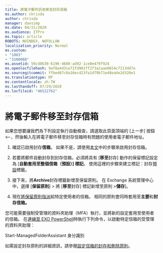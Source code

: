 ```yaml
---
title: 將電子郵件訊息移至封存信箱
ms.author: chrisda
author: chrisda
manager: dansimp
ms.date: 04/21/2020
ms.audience: ITPro
ms.topic: article
ROBOTS: NOINDEX, NOFOLLOW
localization_priority: Normal
ms.custom:
- "1083"
- "3100008"
ms.assetid: 59cd8630-6196-4680-ad92-1ce0e479f924
ms.openlocfilehash: 9af8a4d3ce72fd901ff2f3a1aae0654c7213dd7e
ms.sourcegitcommit: ffbed67c0a16ec423fa1d79b71e48ea4e2d320e1
ms.translationtype: MT
ms.contentlocale: zh-TW
ms.lasthandoff: 07/29/2020
ms.locfileid: "46522762"
---
```

# <a name="move-email-to-the-archive-mailbox"></a>將電子郵件移至封存信箱

如果您想要讓我們為下列設定執行自動檢查，請選取此頁面頂端的 [上一步] 按鈕 <--，然後輸入在將電子郵件移至封存信箱時有問題的使用者電子郵件地址。

1. 確認已啟用封存**信箱**。 如果不是，請使用[本文](https://docs.microsoft.com/microsoft-365/compliance/enable-archive-mailboxes)中的步驟來啟用封存信箱。

2. 若要將郵件自動封存到封存信箱，必須將具有 [**移至**封存] 動作的保留標記設定為 [**自動套用至整個信箱（預設）] 標記**。 使用這裡的步驟來建立標記：封存[預設](https://docs.microsoft.com/microsoft-365/compliance/set-up-an-archive-and-deletion-policy-for-mailboxes#create-a-custom-archive-default-policy-tag)標籤。

3. 接下來，將**Archive**封存標籤新增至保留原則。 在 Exchange 系統管理中心中，選擇 [**保留原則**] > 將 [**移至**封存] 標記新增至原則 >**儲存**]。

4. 現在[將保留原則指派](https://docs.microsoft.com/exchange/security-and-compliance/messaging-records-management/apply-retention-policy)給特定使用者的信箱。 相同的原則會同時套用至**主要**和**封存信箱。**

您可能需要強制受管理的資料夾助理（MFA）執行，並將新的設定套用至使用者的信箱。 在[連線至 EXO PowerShell](https://docs.microsoft.com/powershell/exchange/exchange-online/connect-to-exchange-online-powershell/connect-to-exchange-online-powershell?view=exchange-ps)時執行下列命令，以啟動特定信箱的受管理的資料夾助理：
  
Start-ManagedFolderAssistant 身分識別<name of the mailbox>

如需設定封存原則的詳細資訊，請參閱[設定信箱的封存和刪除原則](https://docs.microsoft.com/microsoft-365/compliance/set-up-an-archive-and-deletion-policy-for-mailboxes#step-1-enable-archive-mailboxes-for-users)。
  